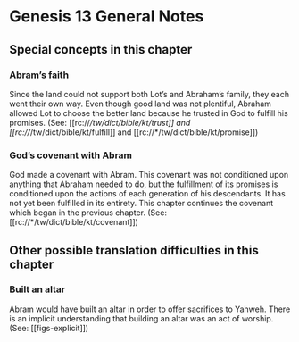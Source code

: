 # Genesis 13 General Notes
## Special concepts in this chapter

### Abram’s faith
Since the land could not support both Lot’s and Abraham’s family, they each went their own way. Even though good land was not plentiful, Abraham allowed Lot to choose the better land because he trusted in God to fulfill his promises. (See: [[rc://*/tw/dict/bible/kt/trust]] and [[rc://*/tw/dict/bible/kt/fulfill]] and [[rc://*/tw/dict/bible/kt/promise]])

### God’s covenant with Abram

God made a covenant with Abram. This covenant was not conditioned upon anything that Abraham needed to do, but the fulfillment of its promises is conditioned upon the actions of each generation of his descendants. It has not yet been fulfilled in its entirety. This chapter continues the covenant which began in the previous chapter. (See: [[rc://*/tw/dict/bible/kt/covenant]])

## Other possible translation difficulties in this chapter

### Built an altar
Abram would have built an altar in order to offer sacrifices to Yahweh. There is an implicit understanding that building an altar was an act of worship. (See: [[figs-explicit]])